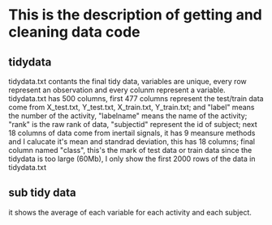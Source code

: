 # This is the description of getting and cleaning data code
## tidydata
tidydata.txt contants the final tidy data, variables are unique, every row represent an observation and every colunm represent a variable.
tidydata.txt has 500 columns, first 477 columns represent the test/train data come from X_test.txt, Y_test.txt, X_train.txt, Y_train.txt; and "label" means the number of the activity, "labelname" means the name of the activity; "rank" is the raw rank of data, "subjectid" represent the id of subject; next 18 columns of data come from inertail signals, it has 9 meansure methods and I calucate it's mean and standrad deviation, this has 18 columns; final column named "class", this's the mark of test data or train data
since the tidydata is too large (60Mb), I only show the first 2000 rows of the data in tidydata.txt

## sub tidy data
it shows the average of each variable for each activity and each subject.
